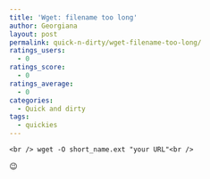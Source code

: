 ```yaml
---
title: 'Wget: filename too long'
author: Georgiana
layout: post
permalink: quick-n-dirty/wget-filename-too-long/
ratings_users:
  - 0
ratings_score:
  - 0
ratings_average:
  - 0
categories:
  - Quick and dirty
tags:
  - quickies
---
```

`<br />
wget -O short_name.ext "your URL"<br />
`

😉
